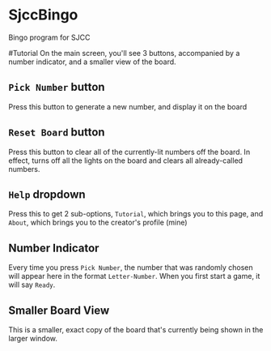 # SjccBingo
Bingo program for SJCC

#Tutorial
On the main screen, you'll see 3 buttons, accompanied by a number indicator, and a smaller view of the board.

## `Pick Number` button
Press this button to generate a new number, and display it on the board

## `Reset Board` button
Press this button to clear all of the currently-lit numbers off the board. In effect, turns off all the lights on the board and clears all already-called numbers.

## `Help` dropdown
Press this to get 2 sub-options, `Tutorial`, which brings you to this page, and `About`, which brings you to the creator's profile (mine)

## Number Indicator
Every time you press `Pick Number`, the number that was randomly chosen will appear here in the format `Letter-Number`. When you first start a game, it will say `Ready`.

## Smaller Board View
This is a smaller, exact copy of the board that's currently being shown in the larger window.
